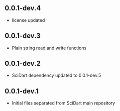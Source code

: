 ## 0.0.1-dev.4

- license updated

## 0.0.1-dev.3

- Plain string read and write functions

## 0.0.1-dev.2

- SciDart dependency updated to 0.0.1-dev.5


## 0.0.1-dev.1

- Initial files separated from SciDart main repository
